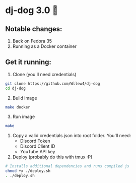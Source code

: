 # dj-dog 3.0 🐋
## Notable changes:
1. Back on Fedora 35
1. Running as a Docker container

## Get it running:
1. Clone (you'll need credentials)
```sh
git clone https://github.com/Wllew4/dj-dog
cd dj-dog
```
2. Build image
```sh
make docker
```
3. Run image
```sh
make
```



1. Copy a valid credentials.json into root folder. You'll need:
	* Discord Token
	* Discord Client ID
	* YouTube API key
1. Deploy (probably do this with tmux :P)
```sh
# Installs additional dependencies and runs compiled js
chmod +x ./deploy.sh
. ./deploy.sh
```